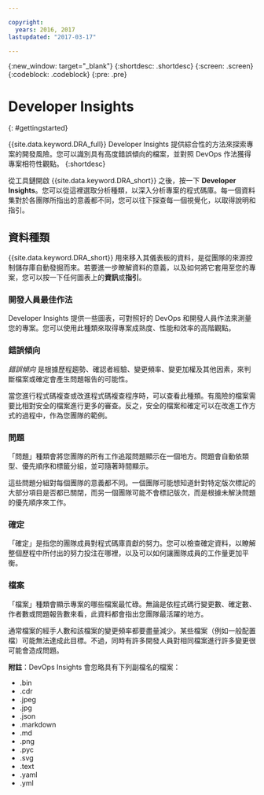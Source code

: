 ```yaml
---

copyright:
  years: 2016, 2017
lastupdated: "2017-03-17"

---
```


{:new_window: target="_blank"}
{:shortdesc: .shortdesc}
{:screen: .screen}
{:codeblock: .codeblock}
{:pre: .pre}

# Developer Insights
{: #gettingstarted}

{{site.data.keyword.DRA_full}} Developer Insights 提供綜合性的方法來探索專案的開發風險。您可以識別具有高度錯誤傾向的檔案，並對照 DevOps 作法獲得專案相符性觀點。
{:shortdesc}

從工具鏈開啟 {{site.data.keyword.DRA_short}} 之後，按一下 **Developer Insights**。您可以從這裡選取分析種類，以深入分析專案的程式碼庫。每一個資料集對於各團隊所指出的意義都不同，您可以往下探查每一個視覺化，以取得說明和指引。 

## 資料種類
{{site.data.keyword.DRA_short}} 用來移入其儀表板的資料，是從團隊的來源控制儲存庫自動發掘而來。若要進一步瞭解資料的意義，以及如何將它套用至您的專案，您可以按一下任何圖表上的**資訊**或**指引**。

### 開發人員最佳作法

Developer Insights 提供一些圖表，可對照好的 DevOps 和開發人員作法來測量您的專案。您可以使用此種類來取得專案成熟度、性能和效率的高階觀點。 

### 錯誤傾向

*錯誤傾向* 是根據歷程趨勢、確認者經驗、變更頻率、變更加權及其他因素，來判斷檔案或確定會產生問題報告的可能性。 

當您進行程式碼複查或改進程式碼複查程序時，可以查看此種類。有風險的檔案需要比相對安全的檔案進行更多的審查。反之，安全的檔案和確定可以在改進工作方式的過程中，作為您團隊的範例。

### 問題

「問題」種類會將您團隊的所有工作追蹤問題顯示在一個地方。問題會自動依類型、優先順序和標籤分組，並可隨著時間顯示。 

這些問題分組對每個團隊的意義都不同。一個團隊可能想知道針對特定版次標記的大部分項目是否都已關閉，而另一個團隊可能不會標記版次，而是根據未解決問題的優先順序來工作。  

### 確定

「確定」是指您的團隊成員對程式碼庫貢獻的努力。您可以檢查確定資料，以瞭解整個歷程中所付出的努力投注在哪裡，以及可以如何讓團隊成員的工作量更加平衡。 

### 檔案

「檔案」種類會顯示專案的哪些檔案最忙碌。無論是依程式碼行變更數、確定數、作者數或問題報告數來看，此資料都會指出您團隊最活躍的地方。 

通常檔案的經手人數和該檔案的變更頻率都要盡量減少。某些檔案（例如一般配置檔）可能無法達成此目標。不過，同時有許多開發人員對相同檔案進行許多變更很可能會造成問題。 

**附註**：DevOps Insights 會忽略具有下列副檔名的檔案：

* .bin
* .cdr
* .jpeg
* .jpg
* .json
* .markdown
* .md
* .png
* .pyc
* .svg
* .text
* .yaml
* .yml

